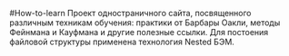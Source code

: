 #How-to-learn
Проект одностраничного сайта, посвященного различным техникам обучения: практики от Барбары Оакли, методы Фейнмана и Кауфмана и другие полезные ссылки.  Для постоения файловой структуры применена технология Nested БЭМ.